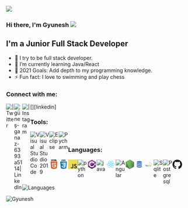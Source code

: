 <!--
Here are some ideas to get you started:

- 🔭 I’m currently working on ...
- 🌱 I’m currently learning ...
- 👯 I’m looking to collaborate on ...
- 🤔 I’m looking for help with ...
- 💬 Ask me about ...
- 📫 How to reach me: ...
- 😄 Pronouns: ...
- ⚡ Fun fact: ...
👋
-->
![](https://visitor-badge.glitch.me/badge?page_id=Gyunesh.Gyunesh)
### Hi there, I'm Gyunesh <img src="https://media.giphy.com/media/hvRJCLFzcasrR4ia7z/giphy.gif" width="25px">



## I'm a Junior Full Stack Developer

- 🔭 I try to be full stack developer.
- 🌱 I’m currently learning Java/React
- 🥅 2021 Goals: Add depth to my programming knowledge.
- ⚡ Fun fact: I love to swimming and play chess



### Connect with me:
<img align="left" alt=" | Twitter" width="22px" src="https://cdn.jsdelivr.net/npm/simple-icons@v3/icons/twitter.svg" />
[<img align="left" alt="güneş-ganaz-6393a5114| LinkedIn" width="22px" src="https://cdn.jsdelivr.net/npm/simple-icons@v3/icons/linkedin.svg" />][linkedin]
<img align="left" alt=" | Instagram" width="22px" src="https://cdn.jsdelivr.net/npm/simple-icons@v3/icons/instagram.svg" />

<br />

### Tools:
<img align="left" alt="Visual Studio Code" width="26px" src="https://cdn.worldvectorlogo.com/logos/visual-studio-code-1.svg" />
<img align="left" alt="Visual Studio 2019" width="26px" src="https://cdn.worldvectorlogo.com/logos/visual-studio-2013.svg" />
<img align="left" alt="Eclipse" width="26px" src="https://cdn.worldvectorlogo.com/logos/eclipse-11.svg" />
<img align="left" alt="Pycharm" width="26px" src="https://cdn.worldvectorlogo.com/logos/pycharm.svg" />

<br/>

### Languages:
<img align="left" alt="HTML5" width="26px" src="https://raw.githubusercontent.com/github/explore/80688e429a7d4ef2fca1e82350fe8e3517d3494d/topics/html/html.png" />
<img align="left" alt="CSS3" width="26px" src="https://raw.githubusercontent.com/github/explore/80688e429a7d4ef2fca1e82350fe8e3517d3494d/topics/css/css.png" />
<img align="left" alt="JavaScript" width="26px" src="https://raw.githubusercontent.com/github/explore/80688e429a7d4ef2fca1e82350fe8e3517d3494d/topics/javascript/javascript.png" />
<img align="left" alt="python" width="26px" src="https://cdn.worldvectorlogo.com/logos/python-4.svg" />
<img align="left" alt="c#" width="26px" src="https://raw.githubusercontent.com/devicons/devicon/master/icons/csharp/csharp-original.svg" />
<img align="left" alt="java" width="26px" src="https://cdn.worldvectorlogo.com/logos/java.svg" />
<img align="left" alt="React" width="26px" src="https://raw.githubusercontent.com/github/explore/80688e429a7d4ef2fca1e82350fe8e3517d3494d/topics/react/react.png" />
<img align="left" alt="Angular" width="26px" src="https://cdn.worldvectorlogo.com/logos/angular-icon-1.svg" />
<img align="left" alt="Node.js" width="26px" src="https://raw.githubusercontent.com/github/explore/80688e429a7d4ef2fca1e82350fe8e3517d3494d/topics/nodejs/nodejs.png" />
<img align="left" alt="SQL" width="26px" src="https://raw.githubusercontent.com/github/explore/80688e429a7d4ef2fca1e82350fe8e3517d3494d/topics/sql/sql.png" />
<img align="left" alt="MySQL" width="26px" src="https://raw.githubusercontent.com/github/explore/80688e429a7d4ef2fca1e82350fe8e3517d3494d/topics/mysql/mysql.png" />
<img align="left" alt="Sqlite" width="26px" src="https://cdn.worldvectorlogo.com/logos/sqlite.svg" />
<img align="left" alt="Postgresql" width="26px" src="https://cdn.worldvectorlogo.com/logos/postgresql.svg" />
<img align="left" alt="GitHub" width="26px" src="https://raw.githubusercontent.com/github/explore/78df643247d429f6cc873026c0622819ad797942/topics/github/github.png" />


<br />
<br />


![Languages](https://github-readme-stats.vercel.app/api/top-langs/?username=Gyunesh&layout=compact&theme=light)
<p align="left"> <img src="https://github-readme-stats.vercel.app/api?username=Gyunesh&show_icons=true&theme=gotham" alt="Gyunesh" />




